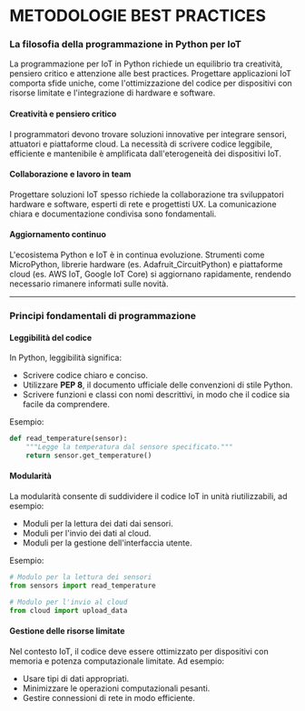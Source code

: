 # METODOLOGIE BEST PRACTICES

### **La filosofia della programmazione in Python per IoT**

La programmazione per IoT in Python richiede un equilibrio tra creatività, pensiero critico e attenzione alle best practices. Progettare applicazioni IoT comporta sfide uniche, come l'ottimizzazione del codice per dispositivi con risorse limitate e l'integrazione di hardware e software.

#### **Creatività e pensiero critico**

I programmatori devono trovare soluzioni innovative per integrare sensori, attuatori e piattaforme cloud. La necessità di scrivere codice leggibile, efficiente e mantenibile è amplificata dall'eterogeneità dei dispositivi IoT.

#### **Collaborazione e lavoro in team**

Progettare soluzioni IoT spesso richiede la collaborazione tra sviluppatori hardware e software, esperti di rete e progettisti UX. La comunicazione chiara e documentazione condivisa sono fondamentali.

#### **Aggiornamento continuo**

L'ecosistema Python e IoT è in continua evoluzione. Strumenti come MicroPython, librerie hardware (es. Adafruit_CircuitPython) e piattaforme cloud (es. AWS IoT, Google IoT Core) si aggiornano rapidamente, rendendo necessario rimanere informati sulle novità.

---

### **Principi fondamentali di programmazione**

#### **Leggibilità del codice**

In Python, leggibilità significa:

* Scrivere codice chiaro e conciso.  
* Utilizzare **PEP 8**, il documento ufficiale delle convenzioni di stile Python.  
* Scrivere funzioni e classi con nomi descrittivi, in modo che il codice sia facile da comprendere.

Esempio:

```python  
def read_temperature(sensor):  
    """Legge la temperatura dal sensore specificato."""  
    return sensor.get_temperature()  
```

#### **Modularità**

La modularità consente di suddividere il codice IoT in unità riutilizzabili, ad esempio:

* Moduli per la lettura dei dati dai sensori.  
* Moduli per l'invio dei dati al cloud.  
* Moduli per la gestione dell'interfaccia utente.

Esempio:

```python  
# Modulo per la lettura dei sensori  
from sensors import read_temperature

# Modulo per l'invio al cloud  
from cloud import upload_data  
```

#### **Gestione delle risorse limitate**

Nel contesto IoT, il codice deve essere ottimizzato per dispositivi con memoria e potenza computazionale limitate. Ad esempio:

* Usare tipi di dati appropriati.  
* Minimizzare le operazioni computazionali pesanti.  
* Gestire connessioni di rete in modo efficiente.